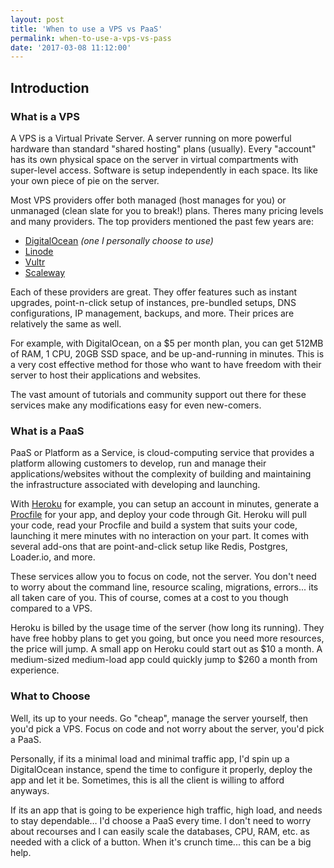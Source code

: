 ```yaml
---
layout: post
title: 'When to use a VPS vs PaaS'
permalink: when-to-use-a-vps-vs-pass
date: '2017-03-08 11:12:00'
---
```


## Introduction

### What is a VPS

A VPS is a Virtual Private Server. A server running on more powerful hardware than standard "shared hosting" plans (usually). Every "account" has its own physical space on the server in virtual compartments with super-level access. Software is setup independently in each space. Its like your own piece of pie on the server.

Most VPS providers offer both managed (host manages for you) or unmanaged (clean slate for you to break!) plans. Theres many pricing levels and many providers. The top providers mentioned the past few years are:

+ [DigitalOcean](http://digitalocean.com) *(one I personally choose to use)*
+ [Linode](http://linode.com)
+ [Vultr](http://vultr.com)
+ [Scaleway](http://scaleway)

Each of these providers are great. They offer features such as instant upgrades, point-n-click setup of instances, pre-bundled setups, DNS configurations, IP management, backups, and more. Their prices are relatively the same as well.

For example, with DigitalOcean, on a $5 per month plan, you can get 512MB of RAM, 1 CPU, 20GB SSD space, and be up-and-running in minutes. This is a very cost effective method for those who want to have freedom with their server to host their applications and websites.

The vast amount of tutorials and community support out there for these services make any modifications easy for even new-comers.

### What is a PaaS

PaaS or Platform as a Service, is cloud-computing service that provides a platform allowing customers to develop, run and manage their applications/websites without the complexity of building and maintaining the infrastructure associated with developing and launching.

With [Heroku](http://heroku.com) for example, you can setup an account in minutes, generate a [Procfile](https://devcenter.heroku.com/articles/procfile) for your app, and deploy your code through Git. Heroku will pull your code, read your Procfile and build a system that suits your code, launching it mere minutes with no interaction on your part. It comes with several add-ons that are point-and-click setup like Redis, Postgres, Loader.io, and more.

These services allow you to focus on code, not the server. You don't need to worry about the command line, resource scaling, migrations, errors... its all taken care of you. This of course, comes at a cost to you though compared to a VPS.

Heroku is billed by the usage time of the server (how long its running). They have free hobby plans to get you going, but once you need more resources, the price will jump. A small app on Heroku could start out as $10 a month. A medium-sized medium-load app could quickly jump to $260 a month from experience.

### What to Choose

Well, its up to your needs. Go "cheap", manage the server yourself, then you'd pick a VPS. Focus on code and not worry about the server, you'd pick a PaaS.

Personally, if its a minimal load and minimal traffic app, I'd spin up a DigitalOcean instance, spend the time to configure it properly, deploy the app and let it be. Sometimes, this is all the client is willing to afford anyways.

If its an app that is going to be experience high traffic, high load, and needs to stay dependable… I'd choose a PaaS every time. I don't need to worry about recourses and I can easily scale the databases, CPU, RAM, etc. as needed with a click of a button. When it's crunch time... this can be a big help.
